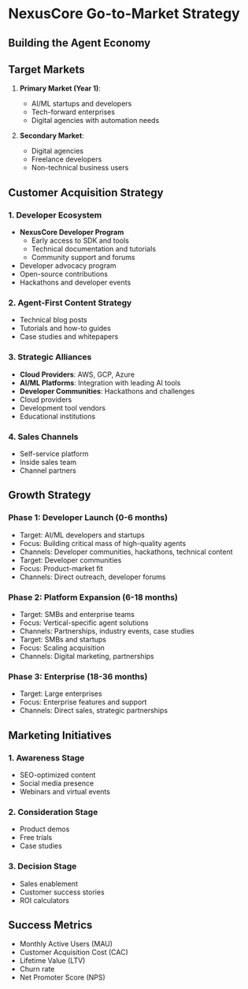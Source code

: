 # NexusCore Go-to-Market Strategy
## Building the Agent Economy

## Target Markets
1. **Primary Market (Year 1)**:
   - AI/ML startups and developers
   - Tech-forward enterprises
   - Digital agencies with automation needs

2. **Secondary Market**:
   - Digital agencies
   - Freelance developers
   - Non-technical business users

## Customer Acquisition Strategy

### 1. Developer Ecosystem
- **NexusCore Developer Program**
  - Early access to SDK and tools
  - Technical documentation and tutorials
  - Community support and forums
- Developer advocacy program
- Open-source contributions
- Hackathons and developer events

### 2. Agent-First Content Strategy
- Technical blog posts
- Tutorials and how-to guides
- Case studies and whitepapers

### 3. Strategic Alliances
- **Cloud Providers**: AWS, GCP, Azure
- **AI/ML Platforms**: Integration with leading AI tools
- **Developer Communities**: Hackathons and challenges
- Cloud providers
- Development tool vendors
- Educational institutions

### 4. Sales Channels
- Self-service platform
- Inside sales team
- Channel partners

## Growth Strategy

### Phase 1: Developer Launch (0-6 months)
- Target: AI/ML developers and startups
- Focus: Building critical mass of high-quality agents
- Channels: Developer communities, hackathons, technical content
- Target: Developer communities
- Focus: Product-market fit
- Channels: Direct outreach, developer forums

### Phase 2: Platform Expansion (6-18 months)
- Target: SMBs and enterprise teams
- Focus: Vertical-specific agent solutions
- Channels: Partnerships, industry events, case studies
- Target: SMBs and startups
- Focus: Scaling acquisition
- Channels: Digital marketing, partnerships

### Phase 3: Enterprise (18-36 months)
- Target: Large enterprises
- Focus: Enterprise features and support
- Channels: Direct sales, strategic partnerships

## Marketing Initiatives

### 1. Awareness Stage
- SEO-optimized content
- Social media presence
- Webinars and virtual events

### 2. Consideration Stage
- Product demos
- Free trials
- Case studies

### 3. Decision Stage
- Sales enablement
- Customer success stories
- ROI calculators

## Success Metrics
- Monthly Active Users (MAU)
- Customer Acquisition Cost (CAC)
- Lifetime Value (LTV)
- Churn rate
- Net Promoter Score (NPS)
